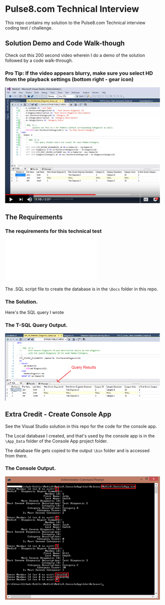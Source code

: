 # Pulse8.com Technical Interview

This repo contains my solution to the Pulse8.com Technical interview coding test / challenge.

## Solution Demo and Code Walk-though

Check out this 200 second video wherein I do a demo of the solution followed by a code walk-through.

### Pro Tip: If the video appears blurry, make sure you select HD from the playback settings (bottom right - gear icon)

[![pulse 8 technical interview coding test](/Docs/pulse8-coding-test-youtube-video-screenshot-hd.png)](https://www.youtube.com/watch?v=uOmDjZC0gmY "pulse 8 technical interview coding test")

## The Requirements

### The requirements for this technical test ![can be found here](/Docs/Pulse8-Technical-Interview.pdf?raw=true "pulse 8 technical interview coding test solution") 

The .SQL script file to create the database is in the `\Docs` folder in this repo.

### The Solution.

Here's the SQL query I wrote

### The T-SQL Query Output.

![pulse 8 technical interview coding test solution](/Docs/pulse8-coding-test-medic8-query-results-screenshot.png?raw=true "pulse 8 technical interview coding test solution") 

## Extra Credit - Create Console App

See the Visual Studio solution in this repo for the code for the console app.

The Local database I created, and that's used by the console app is in the `\App_Data` folder of the Console App project folder.

The database file gets copied to the output `\bin` folder and is accessed from there.

### The Console Output.

![pulse 8 technical interview coding test solution](/Docs/pulse8-coding-test-medic8-console-app-screenshot.png?raw=true "pulse 8 technical interview coding test solution") 